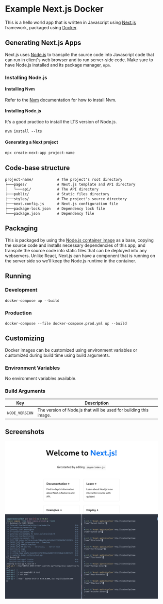 # Example Next.js Docker

This is a hello world app that is written in Javascript using [Next.js](https://nextjs.org/) framework, packaged using [Docker](https://www.docker.com/).

## Generating Next.js Apps

Next.js uses [Node.js](https://nodejs.org/) to transpile the source code into Javascript code that can run in client's web browser and to run server-side code. Make sure to have Node.js installed and its package manager, `npm`.

### Installing Node.js

#### Installing Nvm

Refer to the [Nvm](https://github.com/nvm-sh/nvm#install--update-script) documentation for how to install Nvm.

#### Installing Node.js

It's a good practice to install the LTS version of Node.js.

```
nvm install --lts
```

#### Generating a Next project

```
npx create-next-app project-name
```

## Code-base structure

```
project-name/           # The project's root directory
├───pages/              # Next.js template and API directory
│   └───api/            # The API directory
├───public/             # Static files directory
├───styles/             # The project's source directory
├───next.config.js      # Next.js configuration file
├───package-lock.json   # Dependency lock file
└───package.json        # Dependency file
```

## Packaging

This is packaged by using the [Node.js container image](https://hub.docker.com/_/node) as a base, copying the source code and installs necessary dependencies of this app, and transpile the source code into static files that can be deployed into any webservers. Unlike React, Next.js can have a component that is running on the server side so we'll keep the Node.js runtime in the container.

## Running

### Development

```
docker-compose up --build
```

### Production

```
docker-compose --file docker-compose.prod.yml up --build
```

## Customizing

Docker images can be customized using environment variables or customized during build time using build arguments.

### Environment Variables

No environment variables available.

### Build Arguments

| Key | Description |
| --- | --- |
| `NODE_VERSION` | The version of Node.js that will be used for building this image. |

## Screenshots

![Welcome](.assets/next_welcome.png)
![Api](.assets/next_api.png)